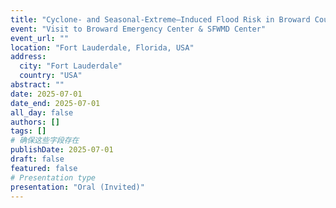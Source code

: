```yaml
---
title: "Cyclone- and Seasonal-Extreme–Induced Flood Risk in Broward County"
event: "Visit to Broward Emergency Center & SFWMD Center"
event_url: ""
location: "Fort Lauderdale, Florida, USA"
address:
  city: "Fort Lauderdale"
  country: "USA"
abstract: ""
date: 2025-07-01
date_end: 2025-07-01
all_day: false
authors: []
tags: []
# 确保这些字段存在
publishDate: 2025-07-01
draft: false
featured: false
# Presentation type
presentation: "Oral (Invited)"
---
```

